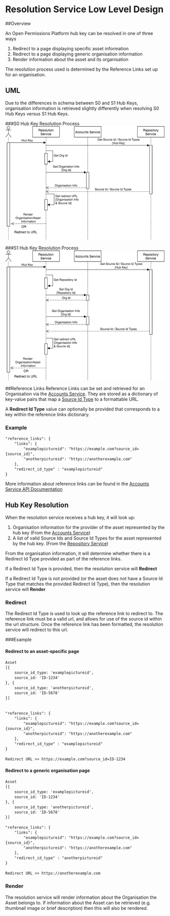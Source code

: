 # Resolution Service Low Level Design

##Overview

An Open Permissions Platform hub key can be resolved in one of three ways

1. Redirect to a page displaying specific asset information
2. Redirect to a page displaying generic organisation information
2. Render information about the asset and its organisation

The resolution process used is determined by the Reference Links set up for an organisation.

## UML
Due to the differences in schema between S0 and S1 Hub Keys, organisation information is retrieved slightly differently when resolving S0 Hub Keys
versus S1 Hub Keys.

###S0 Hub Key Resolution Process
![](./images/resolution_s0_hubkey.png)

###S1 Hub Key Resolution Process
![](./images/resolution_s1_hubkey.png)

##Reference Links
Reference Links can be set and retrieved for an Organisation via the [Accounts Service](https://github.com/openpermissions/accounts-srv). 
They are stored as a dictionary of key-value pairs that map a 
[Source Id Type](https://github.com/openpermissions/support-docs/blob/master/documents/markdown/types/source-id-types.md) to a formattable URL. 

A **Redirect Id Type** value can optionally be provided that corresponds to a key within the reference links dictionary.

### Example
    "reference_links": {
        "links": {
            "examplepictureid": "https://example.com?source_id={source_id}",
            "anotherpictureid": "https://anotherexample.com"
        },
        "redirect_id_type" : "examplepictureid"
    }

More information about reference links can be found in the [Accounts Service API Documentation](https://github.com/openpermissions/accounts-srv/blob/master/documents/apiary/api.md)


## Hub Key Resolution
When the resolution service receives a hub key, it will look up:

1. Organisation information for the provider of the asset represented by the hub key (From the [Accounts Service](https://github.com/openpermissions/accounts-srv))
1. A list of valid Source Ids and Source Id Types for the asset represented by the hub key. (From the [Repository Service](https://github.com/openpermissions/repository-srv))

From the organisation information, it will determine whether there is a Redirect Id Type provided as part of the reference links.

If a Redirect Id Type is provided, then the resolution service will **Redirect**

If a Redirect Id Type is not provided (or the asset does not have a Source Id Type that matches the provided Redirect Id Type), 
then the resolution service will **Render**

### Redirect
The Redirect Id Type is used to look up the reference link to redirect to. 
The reference link must be a valid url, and allows for use of the source id within the url structure.
Once the reference link has been formatted, the resolution service will redirect to this url.

###Example
#### Redirect to an asset-specific page

    Asset 
    [{
        source_id_type: 'examplepictureid',
        source_id: 'ID-1234'
    }, {
        source_id_type: 'anotherpictureid',
        source_id: 'ID-5678'
    }]
    

    "reference_links": {
        "links": {
            "examplepictureid": "https://example.com?source_id={source_id}",
            "anotherpictureid": "https://anotherexample.com"
        },
        "redirect_id_type" : "examplepictureid"
    }

    Redirect URL >> https://example.com?source_id=ID-1234

#### Redirect to a generic organisation page

    Asset 
    [{
        source_id_type: 'examplepictureid',
        source_id: 'ID-1234'
    }, {
        source_id_type: 'anotherpictureid',
        source_id: 'ID-5678'
    }]
    
    "reference_links": {
        "links": {
            "examplepictureid": "https://example.com?source_id={source_id}",
            "anotherpictureid": "https://anotherexample.com"
        },
        "redirect_id_type" : "anotherpictureid"
    }

    Redirect URL >> https://anotherexample.com

### Render
The resolution service will render information about the Organisation the Asset belongs to. If information about the 
Asset can be retrieved (e.g. thumbnail image or brief description) then this will also be rendered.
